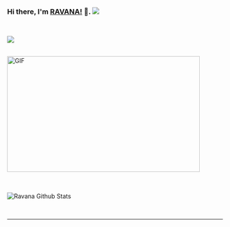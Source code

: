 ### Hi there, I'm [RAVANA!](https://t.me/r4v4n4) 👋.  <img src="https://raw.githubusercontent.com/ravana69/ravana69/master/svg/pronouns/hehim.svg" >


<br/>



![](https://visitor-badge.glitch.me/badge?page_id=ravana69)

<br />

<img align="centre" height="270px" width="450px" alt="GIF" src="https://media.giphy.com/media/3og0IV7MOCfnm85iRa/giphy.gif"/>
<br />


<br />



<br />


![Ravana Github Stats](https://github-readme-stats.vercel.app/api?username=ravana69&show_icons=true&title_color=fff&icon_color=79ff97&text_color=9f9f9f&bg_color=151515)

<br />

*************

<br />






  
